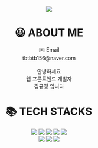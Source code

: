 <div align=center> 
  <img src="https://capsule-render.vercel.app/api?type=waving&color=gradient&height=300&section=header&text=Hello&desc=GyuJeong%20Github%20Profile&descAlignY=65&fontSize=90" />
</div>

<div align=center> 
  <h1>😆 ABOUT ME</h1>
  ✉️ Email<br />tbtbtb156@naver.com<br /><br />안녕하세요<br />웹 프론트엔드 개발자<br />김규정 입니다<br />
  
  <h1>📚 TECH STACKS</h1>
  
  <img src="https://img.shields.io/badge/TypeScript-007ACC?style=plastic&logo=typescript&logoColor=white">
  <img src="https://img.shields.io/badge/Vue.js-35495E?style=plastic&logo=vue.js&logoColor=4FC08D">
  <img src="https://img.shields.io/badge/React-20232A?style=plastic&logo=react&logoColor=61DAFB">
  <img src="https://img.shields.io/badge/Next.js-ffffff?style=plastic&logo=next.js&logoColor=black">
  <img src="https://img.shields.io/badge/Flutter-02569B?style=plastic&logo=flutter&logoColor=white">
  <br />
  <img src="https://img.shields.io/badge/nodejs-339933?style=plastic&logo=nodedotjs&logoColor=white">
  <img src="https://img.shields.io/badge/express-000000?style=plastic&logo=express&logoColor=white">
  <img src="https://img.shields.io/badge/nestjs-E0234E?style=plastic&logo=nestjs&logoColor=white">
  <br />
  <br />
</div>

